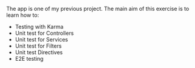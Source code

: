 The app is one of my previous project. The main aim of this exercise is to learn how to:

- Testing with Karma
- Unit test for Controllers
- Unit test for Services
- Unit test for Filters
- Unit test Directives
- E2E testing